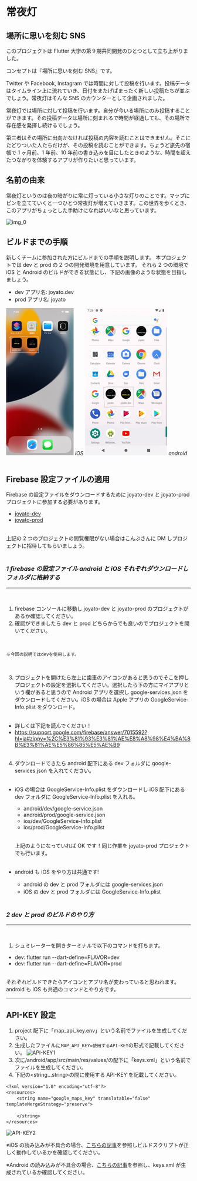 # 常夜灯

## 場所に思いを刻む SNS

このプロジェクトは Flutter 大学の第９期共同開発のひとつとして立ち上がりました。

コンセプトは『場所に思いを刻む SNS』です。

Twitter や Facebook, Instagram では時間に対して投稿を行います。投稿データはタイムライン上に流れていき、日付をまたげばまったく新しい投稿たちが並ぶでしょう。常夜灯はそんな SNS のカウンターとして企画されました。

常夜灯では場所に対して投稿を行います。自分が今いる場所にのみ投稿することができます。その投稿データは場所に刻まれるで時間が経過しても、その場所で存在感を発揮し続けるでしょう。

第三者はその場所に出向かなければ投稿の内容を読むことはできません。そこにたどりついた人たちだけが、その投稿を読むことができます。ちょうど旅先の宿帳で 1 ヶ月前、1 年前、10 年前の書き込みを目にしたときのような、時間を超えたつながりを体験するアプリが作りたいと思っています。

## 名前の由来

常夜灯というのは夜の暗がりに常に灯っている小さな灯りのことです。マップにピンを立てていくと一つひとつ常夜灯が増えていきます。この世界を歩くとき、このアプリがちょっとした手助けになればいいなと思っています。

![img_0](https://user-images.githubusercontent.com/66857966/193251947-09938b69-a58a-4754-9e67-8c12f80ef509.jpg)


## ビルドまでの手順

新しくチームに参加された方にビルドまでの手順を説明します。
本プロジェクトでは dev と prod の 2 つの開発環境を用意しています。
それら 2 つの環境で iOS と Android のビルドができる状態にし、下記の画像のような状態を目指しましょう。

- dev アプリ名: joyato.dev
- prod アプリ名: joyato

![画像の説明](assets/images/ios_icon.png)
_iOS_
![画像の説明](assets/images/android_icon.png)
_android_  
 <br>

## Firebase 設定ファイルの適用

Firebase の設定ファイルをダウンロードするために joyato-dev と joyato-prod プロジェクトに参加する必要があります。

- [joyato-dev](https://console.firebase.google.com/project/joyato-dev/overview?hl=ja)
- [joyato-prod](https://console.firebase.google.com/project/joyato-prod/overview?hl=ja)  
  <br>

上記の 2 つのプロジェクトの閲覧権限がない場合はこんぶさんに DM しプロジェクトに招待してもらいましょう。  
<br>

### _1 firebase の設定ファイル android と iOS それぞれダウンロードしフォルダに格納する_

---

<br>

1. firebase コンソールに移動し joyato-dev と joyato-prod のプロジェクトがあるか確認してください。
2. 確認ができましたら dev と prod どちらからでも良いのでプロジェクトを開いてください。

<br>

    ※今回の説明ではdevを使用します。

<br>

3. プロジェクトを開けたら左上に歯車のアイコンがあると思うのでそこを押しプロジェクトの設定を選択してください。選択したら下の方にマイアプリという欄があると思うので Android アプリを選択し google-services.json をダウンロードしてください。iOS の場合は Apple アプリの GoogleService-Info.plist をダウンロード。  
   <br>

- 詳しくは下記を読んでください！
- https://support.google.com/firebase/answer/7015592?hl=ja#zippy=%2C%E3%81%93%E3%81%AE%E8%A8%98%E4%BA%8B%E3%81%AE%E5%86%85%E5%AE%B9  
  <br>

4. ダウンロードできたら android 配下にある dev フォルダに google-services.json を入れてください。  
   <br>

- iOS の場合は GoogleService-Info.plist をダウンロードし iOS 配下にある dev フォルダに GoogleService-Info.plist を入れる。

  - android/dev/google-service.json
  - android/prod/google-service.json
  - ios/dev/GoogleService-Info.plist
  - ios/prod/GoogleService-Info.plist  
    <br>

  上記のようになっていれば OK です！同じ作業を joyato-prod プロジェクトでも行います。  
  <br>

- android も iOS をやり方は共通です!
  - android の dev と prod フォルダには google-services.json
  - iOS の dev と prod フォルダには GoogleService-Info.plist  
    <br>

### _2 dev と prod のビルドのやり方_

---

<br>

1. シュミレーターを開きターミナルで以下のコマンドを打ちます。

- dev: flutter run --dart-define=FLAVOR=dev
- dev: flutter run --dart-define=FLAVOR=prod  
  <br>

それぞれビルドできたらアイコンとアプリ名が変わっていると思われます。
android も iOS も共通のコマンドとやり方です。

---

## API-KEY 設定

1. project 配下に「map_api_key.env」という名前でファイルを生成してください。
2. 生成したファイルに`MAP_API_KEY=使用するAPI-KEY`の形式で記載してください。
   ![API-KEY1](https://user-images.githubusercontent.com/102897585/183320130-b25ca973-9387-4c51-8476-ef6ee64912e9.png)
3. 次に/android/app/src/main/res/values/の配下に「keys.xml」という名前でファイルを生成してください。
4. 下記の<string...string>の間に使用する API-KEY を記載してください。

```
<?xml version="1.0" encoding="utf-8"?>
<resources>
    <string name="google_maps_key" translatable="false"    templateMergeStrategy="preserve">

    </string>
</resources>
```

![API-KEY2](https://user-images.githubusercontent.com/102897585/183526980-07bafee2-b991-4366-aa72-8788f9934e3c.png)

※iOS の読み込みが不具合の場合、[こちらの記事](https://www.rect-angle.com/tech/flutter/flutter-env/)を参照しビルドスクリプトが正しく動作しているかを確認してください。

※Android の読み込みが不具合の場合、[こちらの記事](https://medium.com/@ykaito21/flutter-from-zero-to-one-how-to-ignore-google-map-api-key-from-source-control-18e119ff5a47)を参照し、keys.xml が生成されているか確認してください。
